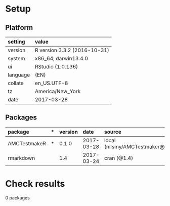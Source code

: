 # Setup

## Platform

|setting  |value                        |
|:--------|:----------------------------|
|version  |R version 3.3.2 (2016-10-31) |
|system   |x86_64, darwin13.4.0         |
|ui       |RStudio (1.0.136)            |
|language |(EN)                         |
|collate  |en_US.UTF-8                  |
|tz       |America/New_York             |
|date     |2017-03-28                   |

## Packages

|package      |*  |version |date       |source                         |
|:------------|:--|:-------|:----------|:------------------------------|
|AMCTestmakeR |*  |0.1.0   |2017-03-28 |local (nilsmy/AMCTestmaker@NA) |
|rmarkdown    |   |1.4     |2017-03-24 |cran (@1.4)                    |

# Check results
0 packages


